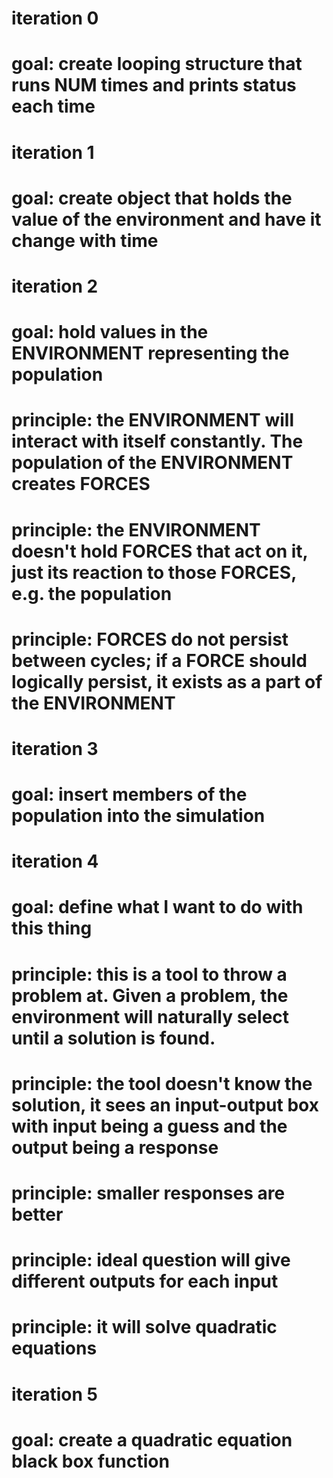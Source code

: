 # iteration 0
# goal: create looping structure that runs NUM times and prints status each time 

# iteration 1 
# goal: create object that holds the value of the environment and have it change with time 

# iteration 2 
# goal: hold values in the ENVIRONMENT representing the population 
# principle: the ENVIRONMENT will interact with itself constantly. The population of the ENVIRONMENT creates FORCES
# principle: the ENVIRONMENT doesn't hold FORCES that act on it, just its reaction to those FORCES, e.g. the population
# principle: FORCES do not persist between cycles; if a FORCE should logically persist, it exists as a part of the ENVIRONMENT

# iteration 3
# goal: insert members of the population into the simulation

# iteration 4 
# goal: define what I want to do with this thing 
# principle: this is a tool to throw a problem at. Given a problem, the environment will naturally select until a solution is found. 
# principle: the tool doesn't know the solution, it sees an input-output box with input being a guess and the output being a response
# principle: smaller responses are better 
# principle: ideal question will give different outputs for each input
# principle: it will solve quadratic equations 

# iteration 5
# goal: create a quadratic equation black box function